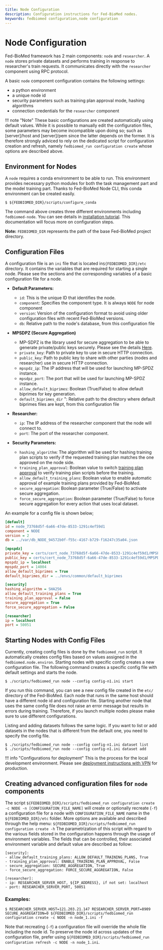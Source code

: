 ```yaml
---
title: Node Configuration
description: Configuration instructions for Fed-BioMed nodes. 
keywords: fedbiomed configuration,node configuration
---
```


# Node Configuration

Fed-BioMed framework has 2 main components: `node` and `researcher`. A `node` stores private datasets and 
performs training in response to researcher's train requests. It communicates directly with the `researcher` component using RPC protocol.


A basic `node` component configuration contains the following settings:

- a python environment
- a unique node id 
- security parameters such as training plan approval mode, hashing algorithms 
- connection credentials for the `researcher` component

!!! note "Note"
    These basic configurations are created automatically using default values.
    While it is possible to manually edit the configuration files, some parameters may become incompatible upon doing so; such as [server]/host and [server]/pem since the latter depends on the former.
    It is therefore strongly adviced to rely on the dedicated script for configuration creation and refresh, namely `fedbiomed_run configuration create` whose options are described above.
    
## Environment for Nodes 

A `node` requires a conda environment to be able to run. This environment provides necessary python modules for both the task management part and the model training part. Thanks to Fed-BioMed Node CLI, this conda environment can be created easily. 

```
$ ${FEDBIOMED_DIR}/scripts/configure_conda
```

The command above creates three different environments including `fedbiomed-node`. You can see details in [installation tutorial](../../tutorials/installation/0-basic-software-installation.md). This documentation will focus more on configuration steps.  


**Note:** `FEDBIOMED_DIR` represents the path of the base Fed-BioMed project directory.


## Configuration Files

A configuration file is an `ini` file that is located in`${FEDBIOMED_DIR}/etc` directory. It contains the variables that are required for starting a single node. Please see the sections and the corresponding variables of a basic configuration file for a node.

- **Default Parameters:**   
    - `id`: This is the unique ID that identifies the node. 
    - `component`: Specifies the component type. It is always `NODE` for node component
    - `version`: Version of the configuration format to avoid using older configuration files with recent Fed-BioMed versions. 
    - `db`: Relative path to the node's database, from this configuration file

- **MPSDPZ (Secure Aggregation)**
    - MP-SDPZ is the library used for secure aggregation to be able to generate private/public keys securely. Please see the details [Here](../secagg/configuration.md).
    - `private_key`: Path to private key to use in secure HTTP connection.
    - `public_key`: Path to public key to share with other parties (nodes and researcher) use in secure HTTP connection.
    - `mpspdz_ip`: The IP address that will be used for launching MP-SPDZ instance. 
    - `mpsdpz_port`: The port that will be used for launching MP-SPDZ instance. 
    - `allow_default_biprimes`: Boolean (True/False) to allow default biprimes for key generation. 
    - `default_biprimes_dir` ": Relative path to the directory where default biprimes files are kept, from this configuration file

- **Researcher:**  
    - `ip`: The IP address of the researcher component that the node will connect to.
    - `port`: The port of the researcher component.   

- **Security Parameters:**
    - `hashing_algorithm`: The algorithm will be used for hashing training plan scripts to verify if the requested training plan matches the one approved on the node side.
    - `training_plan_approval`: Boolean value to switch [training plan approval](./training-plan-security-manager.md) 
    to verify training plan scripts before the training.
    - `allow_default_training_plans`: Boolean value to enable automatic approval of example training plans provided by Fed-BioMed. 
    - `secure_aggregation`: Boolean parameter (True/False) to activate secure aggregation. 
    - `force_secure_aggregation`: Boolean parameter (True/False) to force secure aggregation for every action that uses local dataset.


An example for a config file is shown below;

```ini
[default]
id = node_73768d5f-6a66-47de-8533-1291c4ef59d1
component = NODE
version = 2
db = ../var/db_NODE_94572b0f-f55c-4167-b729-f16247c35a04.json

[mpspdz]
private_key = certs/cert_node_73768d5f-6a66-47de-8533-1291c4ef59d1/MPSPDZ_certificate.key
public_key = certs/cert_node_73768d5f-6a66-47de-8533-1291c4ef59d1/MPSPDZ_certificate.pem
mpspdz_ip = localhost
mpspdz_port = 14004
allow_default_biprimes = True
default_biprimes_dir = ../envs/common/default_biprimes

[security]
hashing_algorithm = SHA256
allow_default_training_plans = True
training_plan_approval = False
secure_aggregation = True
force_secure_aggregation = False

[researcher]
ip = localhost
port = 50051

```

## Starting Nodes with Config Files

Currently, creating config files is done by the `fedbiomed_run` script. It automatically creates config files based on 
 values assigned in the `fedbiomed.node.environ`. Starting nodes with specific config creates a new 
configuration file. The following command creates a specific config file with default settings and starts the node. 

```
$ ./scripts/fedbiomed_run node --config config-n1.ini start
```

If you run this command, you can see a new config file created in the `etc/` directory of the Fed-BioMed. 
Each node that runs in the same host should have a different node id and configuration file. Starting 
another node that uses the same config file does not raise an error message but results in errors during training.
Therefore, if you launch multiple nodes please make sure to use different configurations.

Listing and adding datasets follows the same logic. If you want to list or add datasets in the nodes that is different 
from the default one, you need to specify the config file.

```
$ ./scripts/fedbiomed_run node --config config-n1.ini dataset list
$ ./scripts/fedbiomed_run node --config config-n1.ini dataset add
```

!!! info "Configurations for deployment"
    This is the process for the local development environment. Please see 
    [deployment instructions with VPN](../deployment/deployment-vpn.md) for production.  

## Creating advanced configuration files for `node` components

The script `${FEDBIOMED_DIR}/scripts/fedbiomed_run configuration create -c NODE -n [CONFIGURATION_FILE_NAME]` will create or optionally recreate (`-f`) a configuration file for a node with `CONFIGURATION_FILE_NAME` name in the `${FEDBIOMED_DIR}/etc` folder.
More options are available and described through the help menu: `${FEDBIOMED_DIR}/scripts/fedbiomed_run configuration create -h`
The parametrization of this script with regard to the various fields stored in the configuration happens through the usage of environment variables.
The fields that can be controlled, their associated environment variable and default value are described as follow:

```
[security]:
- allow_default_training_plans: ALLOW_DEFAULT_TRAINING_PLANS, True
- training_plan_approval: ENABLE_TRAINING_PLAN_APPROVAL, False
- secure_aggregation: SECURE_AGGREGATION, True
- force_secure_aggregation: FORCE_SECURE_AGGREGATION, False

[researcher]:
- ip: RESEARCHER_SERVER_HOST, ${IP_ADDRESS}, if not set: localhost
- port: RESEARCHER_SERVER_PORT, 50051
```

### Examples:
```
$ RESEARCHER_SERVER_HOST=121.203.21.147 RESEARCHER_SERVER_PORT=8909 SECURE_AGGREGATION=0 ${FEDBIOMED_DIR}/scripts/fedbiomed_run configuration create -c NODE -n node_1.ini -f
```

Note that recreating (`-f`) a configuration file will override the whole file including the node id.
To preserve the node id across updates of the configuration file, prefer using `${FEDBIOMED_DIR}/scripts/fedbiomed_run configuration refresh -c NODE -n node_1.ini`.
